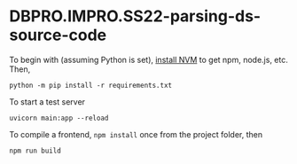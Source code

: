 # DBPRO.IMPRO.SS22-parsing-ds-source-code

To begin with (assuming Python is set), [install NVM](https://github.com/nvm-sh/nvm#installing-and-updating) to get npm, node.js, etc. Then,
```
python -m pip install -r requirements.txt
```

To start a test server
```
uvicorn main:app --reload
```

To compile a frontend, `npm install` once from the project folder, then
```
npm run build
```
